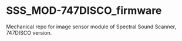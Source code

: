 # SSS_MOD-747DISCO_firmware
Mechanical repo for image sensor module of Spectral Sound Scanner, 747DISCO version.
